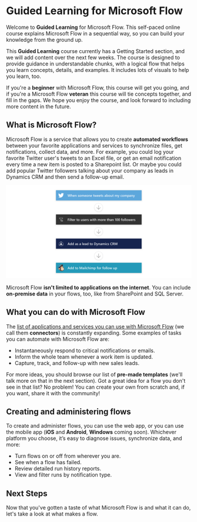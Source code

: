<properties
   pageTitle="Introduction to Microsoft Flow | Microsoft Flow"
   description="An introduction to Microsoft Flow.  Understand what Microsoft Flow is and its terminology."
   services=""
   suite="flow"
   documentationCenter="na"
   authors="camsoper"
   manager="anneta"
   editor=""
   tags=""
   featuredVideoId=""
   courseDuration="4m"/>

<tags
   ms.service="flow"
   ms.devlang="na"
   ms.topic="get-started-article"
   ms.tgt_pltfrm="na"
   ms.workload="na"
   ms.date="10/24/2016"
   ms.author="casoper"/>

# Guided Learning for Microsoft Flow

Welcome to **Guided Learning** for Microsoft Flow. This self-paced online course explains Microsoft Flow in a sequential way, so you can build your knowledge from the ground up.

This  **Guided Learning**  course currently has a Getting Started section, and we will add content over the next few weeks. The course is designed to provide guidance in understandable chunks, with a logical flow that helps you learn concepts, details, and examples. It includes lots of visuals to help you learn, too. 

If you're a **beginner** with Microsoft Flow, this course will get you going, and if you're a Microsoft Flow **veteran** this course will tie concepts together, and fill in the gaps. We hope you enjoy the course, and look forward to including more content in the future.


## What is Microsoft Flow?

Microsoft Flow is a service that allows you to create **automated workflows** between your favorite applications and services to synchronize files, get notifications, collect data, and more.  For example, you could log your favorite Twitter user's tweets to an Excel file, or get an email notification every time a new item is posted to a Sharepoint list.  Or maybe you could add popular Twitter followers talking about your company as leads in Dynamics CRM and then send a follow-up email.   

![Flow conceptual sketch](./media/learning-introducing-flow/flow-conceptual.png)

Microsoft Flow **isn't limited to applications on the internet**.  You can include **on-premise data** in your flows, too, like from SharePoint and SQL Server.

## What you can do with Microsoft Flow

The [list of applications and services you can use with Microsoft Flow](https://flow.microsoft.com/services/) (we call them **connectors**) is constantly expanding.  Some examples of tasks you can automate with Microsoft Flow are:

- Instantaneously respond to critical notifications or emails.
- Inform the whole team whenever a work item is updated.
- Capture, track, and follow-up with new sales leads.

For more ideas, you should browse our list of **pre-made templates** (we'll talk more on that in the next section).  Got a great idea for a flow you don't see in that list?  No problem!  You can create your own from scratch and, if you want, share it with the community!

## Creating and administering flows

To create and administer flows, you can use the web app, or you can use the mobile app (**iOS** and **Android**, **Windows** coming soon).  Whichever platform you choose, it’s easy to diagnose issues, synchronize data, and more:

- Turn flows on or off from wherever you are.
- See when a flow has failed.
- Review detailed run history reports.
- View and filter runs by notification type. 

## Next Steps

Now that you've gotten a taste of what Microsoft Flow is and what it can do, let's take a look at what makes a flow. 